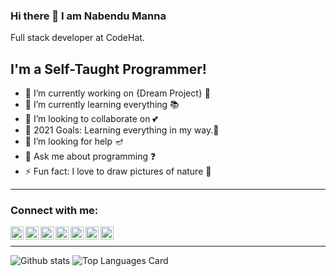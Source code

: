 ### Hi there 👋 I am Nabendu Manna
   Full stack developer at CodeHat.
## I'm a Self-Taught Programmer!

- 🔭 I’m currently working on {Dream Project} 🦸
- 🌱 I’m currently learning everything 📚
- 👯 I’m looking to collaborate on 💕
- 🥅 2021 Goals: Learning everything in my way.🛫
- 🤔 I’m looking for help 🪔
- 💬 Ask me about programming ❓
- ⚡ Fun fact: I love to draw pictures of nature 🎨
<!-- - 📫 How to reach me: 🔍 -->

---

### Connect with me:
<!-- mail -->
<a href="mailto:mannanabendu2000@gmail.com">
  <img align="left" alt="Nabendu Manna | Twitter" width="21px" src="https://user-images.githubusercontent.com/69715068/122243657-ec28ea80-cee1-11eb-92db-e90dfaabc44a.png"/>
</a>
<!-- linkedin -->
<a href="https://www.linkedin.com/in/nabendu-manna-b32507200/">
  <img align="left" alt="Nabendu Manna | Twitter" width="21px" src="https://user-images.githubusercontent.com/69715068/122243667-ed5a1780-cee1-11eb-8af9-4df390cf89a2.png"/>
</a>
<!-- gitlab -->
<a href="https://gitlab.com/mannanabendu2000-inprog">
  <img align="left" alt="Nabendu Manna | Twitter" width="21px" src="https://user-images.githubusercontent.com/69715068/122243654-eb905400-cee1-11eb-96e6-5597b01fec09.png"/>
</a>
<!-- twitter -->
<a href="https://twitter.com/MannaNabendu">
  <img align="left" alt="Nabendu Manna | Twitter" width="21px" src="https://user-images.githubusercontent.com/69715068/122243672-edf2ae00-cee1-11eb-8f37-3bbb7bfb429b.png"/>
</a>
<!-- instagram -->
<a href="https://www.instagram.com/nabendu__manna/">
  <img align="left" alt="Nabendu Manna | Twitter" width="21px" src="https://user-images.githubusercontent.com/69715068/122243661-ecc18100-cee1-11eb-9083-2d87fddfd04a.png"/>
</a>
<!-- facebook -->
<a href="https://www.facebook.com/Nabendu.Manna.FB/">
  <img align="left" alt="Nabendu Manna | Twitter" width="21px" src="https://user-images.githubusercontent.com/69715068/122243642-e92dfa00-cee1-11eb-8d31-c6601eb6e731.png"/>
</a>
<!-- github -->
<a href="https://github.com/Nabendu-Manna">
  <img align="left" alt="Nabendu Manna | Twitter" width="21px" src="https://user-images.githubusercontent.com/69715068/122243649-eaf7bd80-cee1-11eb-8283-c0ee59063413.png"/>
</a>

<!-- <a href="https://medium.com/@shinichiokada">
  <img align="left" alt="Nabendu Manna | Medium" width="21px" src="https://raw.githubusercontent.com/shinokada/shinokada/master/assets/medium.png"/>
</a> -->

<br />

---

![Github stats](https://github-readme-stats.vercel.app/api?username=Nabendu-Manna&theme=highcontrast&show_icons=true&count_private=true)
![Top Languages Card](https://github-readme-stats.vercel.app/api/top-langs/?username=Nabendu-Manna&layout=compact)

